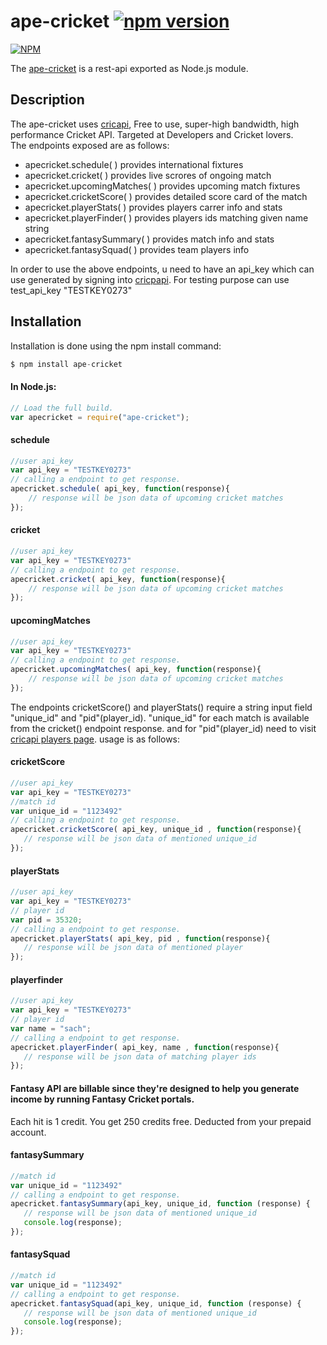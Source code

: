 # ape-cricket [![npm version](https://badge.fury.io/js/ape-cricket.svg)](http://apecricket.herokuapp.com/documentation#)

[![NPM](https://nodei.co/npm/ape-cricket.png?downloads=true&downloadRank=true&stars=true)](https://nodei.co/npm/ape-cricket/)

The [ape-cricket](http://apecricket.herokuapp.com/documentation#) is a rest-api exported as Node.js module.

## Description

The ape-cricket uses [cricapi](http://www.cricapi.com/), Free to use, super-high bandwidth, high performance Cricket API. Targeted at Developers and Cricket lovers.<br>
 The endpoints exposed are as follows:

 * apecricket.schedule( ) provides international fixtures
 * apecricket.cricket( ) provides live scrores  of ongoing match 
 * apecricket.upcomingMatches( ) provides upcoming match fixtures 
 * apecricket.cricketScore( ) provides detailed score card of the match
 * apecricket.playerStats( ) provides players carrer info and stats
 * apecricket.playerFinder( ) provides players ids matching given name string
 * apecricket.fantasySummary( ) provides match info and stats
 * apecricket.fantasySquad( ) provides team players info
 
 In order to use the above endpoints, u need to have an api_key which can use generated by signing into [cricpapi](http://www.cricapi.com). For testing purpose can use test_api_key "TESTKEY0273"


## Installation
Installation is done using the npm install command:
```js
$ npm install ape-cricket
```

#### In Node.js:

```js
// Load the full build. 
var apecricket = require("ape-cricket");
```

#### schedule
```js
//user api_key
var api_key = "TESTKEY0273"
// calling a endpoint to get response.
apecricket.schedule( api_key, function(response){ 
    // response will be json data of upcoming cricket matches
});
```

#### cricket
```js
//user api_key
var api_key = "TESTKEY0273"
// calling a endpoint to get response.
apecricket.cricket( api_key, function(response){ 
    // response will be json data of upcoming cricket matches
});
```

#### upcomingMatches
```js
//user api_key
var api_key = "TESTKEY0273"
// calling a endpoint to get response.
apecricket.upcomingMatches( api_key, function(response){ 
    // response will be json data of upcoming cricket matches
});
```

The endpoints cricketScore() and playerStats() require a string input field "unique_id" and "pid"(player_id). "unique_id" for each match is available from the cricket() endpoint response. and for "pid"(player_id) need to visit [cricapi players page](http://www.cricapi.com/players/). usage is as follows:


#### cricketScore
 ```js
//user api_key
var api_key = "TESTKEY0273"
//match id
var unique_id = "1123492"
// calling a endpoint to get response.
apecricket.cricketScore( api_key, unique_id , function(response){ 
    // response will be json data of mentioned unique_id
});
``` 

#### playerStats
 ```js
//user api_key
var api_key = "TESTKEY0273"
// player id
var pid = 35320;
// calling a endpoint to get response.
apecricket.playerStats( api_key, pid , function(response){ 
    // response will be json data of mentioned player
});
``` 

#### playerfinder
 ```js
//user api_key
var api_key = "TESTKEY0273"
// player id
var name = "sach";
// calling a endpoint to get response.
apecricket.playerFinder( api_key, name , function(response){ 
    // response will be json data of matching player ids
});
``` 

#### Fantasy API are billable since they're designed to help you generate income by running Fantasy Cricket portals. #### 
Each hit is 1 credit. You get 250 credits free. Deducted from your prepaid account.

#### fantasySummary
 ```js
//match id
var unique_id = "1123492"
// calling a endpoint to get response.
apecricket.fantasySummary(api_key, unique_id, function (response) {
    // response will be json data of mentioned unique_id
    console.log(response);
});
```

#### fantasySquad
 ```js
//match id
var unique_id = "1123492"
// calling a endpoint to get response.
apecricket.fantasySquad(api_key, unique_id, function (response) {
    // response will be json data of mentioned unique_id
    console.log(response);
});
```
